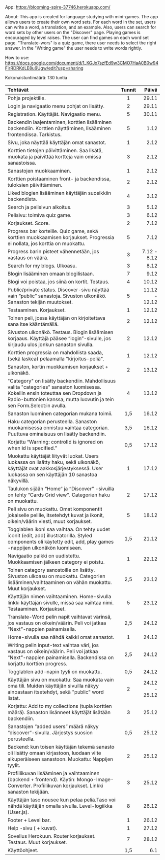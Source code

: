 App: https://blooming-spire-37746.herokuapp.com/

About:
This app is created for language studying with mini-games. The app allows users to create their own word sets. For each word in the set, users can write a word, a translation, and an example. Also, users can search for word sets by other users on the "Discover" page. Playing games is encouraged by level raises. The user can find games on each word set page. "Translate-wors" is a quiz game, there user needs to select the right answer. In the "Writing game" the user needs to write words rightly. 

How to use: https://docs.google.com/document/d/1_KGJx7szfEd9w3CMO7HaA0B0w94FirRDRKdLE8u6Ugw/edit?usp=sharing

Kokonaistuntimäärä: 130 tuntia

| Tehtävät |  Tunnit  | Päivä |
|:-----|:--------:|------:|
| Pohja projektille. | 1  | 29.11 |
| Login ja navigaatio menu pohjat on lisätty. |  2 | 29.11 |
| Registration. Käyttäjät. Navigaatio menu. | 5 | 30.11 |
| Backendin laajentaminen, korttien lisääminen backendiin. Korttien näyttäminen, lisääminen frontendissa. Tarkistus. | 5 | 1.12 |
| Sivu, joka näyttää käyttäjän omat sanastot. | 1 | 2.12 |
| Korttien tietojen päivittäminen. Saa lisätä, muokata ja päivittää kortteja vain omissa sanastoissa. | 3 | 2.12 |
| Sanastojen muokkaaminen. | 1 | 2.12 |
| Korttien poistaaminen front- ja backendissa, tuloksien päivittäminen.   | 2 | 2.12 |
| Liked blogien lisääminen käyttäjän suosikkiin backendista. | 4 | 3.12 |
| Search ja pelisivun alkoitus. | 3 | 5.12 |
| Pelisivu: toimiva quiz game. | 3 | 6.12 |
| Korjaukset. Score. | 2 | 7.12 |
| Progress bar korteille. Quiz game, sekä korttien muokkaamisen korjaukset. Progressia ei nollata, jos korttia on muokattu. | 5 | 7.12 |
| Progress barin pisteet vähennetään, jos vastaus on väärä. | 3 | 7.12 - 8.12 |
| Search for my blogs. Ulkoasu. | 3 | 8.12 |
| Blogin lisääminen omaan blogilistaan. | 7 | 9.12 |
| Blogi voi poistaa, jos siinä on kortit. Testaus. | 4 | 10.12 |
| Public/private status. Discover-sivu näyttää vain “public” sanastoja. Sivuston ulkonäkö. Sanaston tekijän muutokset. | 5 | 11.12 - 12.12 |
| Testaaminen. Korjaukset. | 1 | 12.12 |
| Toinen peli, jossa käyttäjän on kirjoitettava sana itse kääntämällä. | 2 | 12.12 |
| Sivuston ulkonäkö. Testaus. Blogin lisäämisen korjaaus. Käyttäjä pääsee “login”-sivulle, jos kirjaudu ulos jonkun sanaston sivulla. | 2 | 12.12 |
| Korttien progressia on mahdollista saada, (sekä laskea) pelaamalla "kirjoitus-peliä". | 1 | 12.12 |
| Sanaston, kortin muokkamisen korjaukset + ulkonäkö. | 2 | 13.12 |
| "Category" on lisätty backendiin. Mahdollisuus valita "categories" sanaston luomisessa. Kokeilin ensin toteuttaa sen Dropdown ja Radio-buttonien kanssa, mutta luovutin ja tein sen Form.Select:in avulla. | 4 | 13.12 |
| Sanaston luominen categorian mukana toimii. | 1,5 | 16.12 |
| Haku categorian perusteella. Sanaston muokamisessa onnistuu vaihtaa categorian. Puuttuva ominaisuus on lisätty backendiin. | 3,5 | 16.12|
| Korjattu “Warning: controlId is ignored on <FormControl> when id is specified.” | 0,5 | 17.12 |
| Muokattu käyttäjät liityvät luokat. Users luokassa on lisätty haku, sekä ulkonäkö, käyttäjät ovat aakkosjärjestyksessä. User luokassa on sen käyttäjän 10 sanastoa näkyvillä. | 1 | 17.12 |
| Taulukon sijään “Home” ja “Discover” -sivuilla on tehty “Cards Grid view”. Categorien haku on muokattu. | 2 | 17.12 |
| Peli sivu on muokattu. Omat komponentit jokaiselle pelille, itsetehdyt kuvat ja ikonit, oikein/väärin viesti, muut korjaukset. | 5 | 18.12 |
| Togglablen ikoni saa vaihtaa. On tehty uudet iconit (edit, add) illustratorilla. Styled components oli käytetty edit, add, play games -nappijen ulkonäkön luomiseen. | 1,5 | 21.12 |
| Navigaatio palkki on uudistettu. Muokkaamisen jälkeen category ei poistu. | 1 | 22.12|
| Toinen category sanostoille on lisätty. Sivuston ulkoasu on muokattu. Categorien lisääminen/vaihtaaminen on vähän muokattu. Muut korjaukset. | 2,5 | 23.12 |
| Käyttäjän nimen vaihtaaminen. Home-sivulla linkki käyttäjän sivulle, missä saa vaihtaa nimi. Testaaminen. Korjaukset. | 5 | 23.12 |
| Translate-Word pelin napit vaihtavat värinsä, jos vastaus on oikein/väärin. Peli voi jatkaa “Next”-nappien painamisella. | 2,5 | 24.12 |
| Home-sivulla saa nähdä kaikki omat sanastot. | 1 | 24.12 |
| Writing pelin input-text vaihtaa väri, jos vastaus on oikein/väärin. Peli voi jatkaa “Next”-nappien painamisella. Backendissa on korjattu korttien progress. | 2,5 | 24.12 |
| Togglablen add-napin tyyli on muokattu. | 0,5 | 24.12 |
| Käyttäjän sivu on muokattu: Saa muokata vain oma tili. Muiden käyttäjän sivuilla näkyy ainoastaan itsetehdyt, sekä "public" word listat. | 2 | 24.12 - 25.12 |
| Korjattu: Add to my collections (tupla korttien määrä). Sanaston lisänneet käyttäjät lisätään backendiin. | 3 | 25.12 |
| Sanastojen “added users” määrä näkyy “discover”-sivulla. Järjestys suosion perusteella. | 0,5 | 25.12 |
| Backend: kun toisen käyttäjän tekemä sanasto oli lisätty omaan kirjastoon, luodaan viite alkuperäiseen sanastoon. Muokattu: Nappijen tyylit. | 2 | 25.12 |
| Profiilikuvan lisääminen ja vaihtaaminen (backend + frontend). Käytin: Mongo-Image-Converter. Profiilikuvan korjaukset. Linkki sanaston tekijään. | 3 | 25.12 |
| Käyttäjän taso nousee kun pelaa peliä.Taso voi nähdä käyttäjän omalla sivulla. Level-logiikka (User.js). | 8 | 26.12 |
| Footer + Level bar. | 1 | 26.12 |
| Help -sivu ( + kuvat). | 1 | 27.12 |
| Sovellus Herokuun. Router korjaukset. Testaus. Muut korjaukset. | 7 | 28.12 |
| Käyttöohjeet. | 1,5 | 6.1 |
